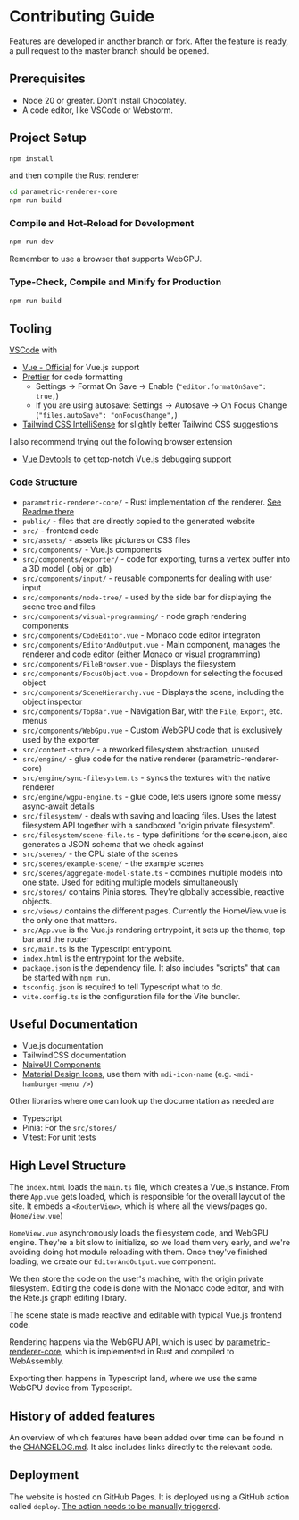 # Contributing Guide

Features are developed in another branch or fork. After the feature is ready, a pull request to the master branch should be opened.

## Prerequisites
- Node 20 or greater. Don't install Chocolatey.
- A code editor, like VSCode or Webstorm.

## Project Setup

```sh
npm install
```

and then compile the Rust renderer
```sh
cd parametric-renderer-core
npm run build
```

### Compile and Hot-Reload for Development

```sh
npm run dev
```

Remember to use a browser that supports WebGPU.

### Type-Check, Compile and Minify for Production

```sh
npm run build
```

## Tooling

[VSCode](https://code.visualstudio.com/) with

- [Vue - Official](https://marketplace.visualstudio.com/items?itemName=Vue.volar) for Vue.js support
- [Prettier](https://marketplace.visualstudio.com/items?itemName=esbenp.prettier-vscode) for code formatting
  - Settings &rarr; Format On Save &rarr; Enable (`"editor.formatOnSave": true,`)
  - If you are using autosave: Settings &rarr; Autosave &rarr; On Focus Change (`"files.autoSave": "onFocusChange",`)
- [Tailwind CSS IntelliSense](https://marketplace.visualstudio.com/items?itemName=bradlc.vscode-tailwindcss) for slightly better Tailwind CSS suggestions


I also recommend trying out the following browser extension

- [Vue Devtools](https://devtools.vuejs.org/) to get top-notch Vue.js debugging support

### Code Structure

- `parametric-renderer-core/` - Rust implementation of the renderer. [See Readme there](./parametric-renderer-core/README.md)
- `public/` - files that are directly copied to the generated website
- `src/` - frontend code
- `src/assets/` - assets like pictures or CSS files
- `src/components/` - Vue.js components
- `src/components/exporter/` - code for exporting, turns a vertex buffer into a 3D model (.obj or .glb)
- `src/components/input/` - reusable components for dealing with user input
- `src/components/node-tree/` - used by the side bar for displaying the scene tree and files
- `src/components/visual-programming/` - node graph rendering components
- `src/components/CodeEditor.vue` - Monaco code editor integraton
- `src/components/EditorAndOutput.vue` - Main component, manages the renderer and code editor (either Monaco or visual programming)
- `src/components/FileBrowser.vue` - Displays the filesystem
- `src/components/FocusObject.vue` - Dropdown for selecting the focused object
- `src/components/SceneHierarchy.vue` - Displays the scene, including the object inspector
- `src/components/TopBar.vue` - Navigation Bar, with the `File`, `Export`, etc. menus
- `src/components/WebGpu.vue` - Custom WebGPU code that is exclusively used by the exporter
- `src/content-store/` - a reworked filesystem abstraction, unused
- `src/engine/` - glue code for the native renderer (parametric-renderer-core)
- `src/engine/sync-filesystem.ts` - syncs the textures with the native renderer
- `src/engine/wgpu-engine.ts` - glue code, lets users ignore some messy async-await details
- `src/filesystem/` - deals with saving and loading files. Uses the latest filesystem API together with a sandboxed "origin private filesystem".
- `src/filesystem/scene-file.ts` - type definitions for the scene.json, also generates a JSON schema that we check against
- `src/scenes/` - the CPU state of the scenes
- `src/scenes/example-scene/` - the example scenes
- `src/scenes/aggregate-model-state.ts` - combines multiple models into one state. Used for editing multiple models simultaneously
- `src/stores/` contains Pinia stores. They're globally accessible, reactive objects.
- `src/views/` contains the different pages. Currently the HomeView.vue is the only one that matters.
- `src/App.vue` is the Vue.js rendering entrypoint, it sets up the theme, top bar and the router
- `src/main.ts` is the Typescript entrypoint.
- `index.html` is the entrypoint for the website.
- `package.json` is the dependency file. It also includes "scripts" that can be started with `npm run`.
- `tsconfig.json` is required to tell Typescript what to do.
- `vite.config.ts` is the configuration file for the Vite bundler.


## Useful Documentation

- Vue.js documentation
- TailwindCSS documentation
- [NaiveUI Components](https://www.naiveui.com/en-US/os-theme/components/button)
- [Material Design Icons](https://icon-sets.iconify.design/mdi/), use them with `mdi-icon-name` (e.g. `<mdi-hamburger-menu />`)

Other libraries where one can look up the documentation as needed are
- Typescript
- Pinia: For the `src/stores/`
- Vitest: For unit tests


## High Level Structure

The `index.html` loads the `main.ts` file, which creates a Vue.js instance.
From there `App.vue` gets loaded, which is responsible for the overall layout of the site. It embeds a `<RouterView>`, which is where all the views/pages go. (`HomeView.vue`)

`HomeView.vue` asynchronously loads the filesystem code, and WebGPU engine. They're a bit slow to initialize, so we load them very early, and we're avoiding doing hot module reloading with them. Once they've finished loading, we create our `EditorAndOutput.vue` component.

We then store the code on the user's machine, with the origin private filesystem. Editing the code is done with the Monaco code editor, and with the Rete.js graph editing library.

The scene state is made reactive and editable with typical Vue.js frontend code.

Rendering happens via the WebGPU API, which is used by [parametric-renderer-core](./parametric-renderer-core/), which is implemented in Rust and compiled to WebAssembly.

Exporting then happens in Typescript land, where we use the same WebGPU device from Typescript.

## History of added features

An overview of which features have been added over time can be found in the [CHANGELOG.md](./CHANGELOG.md). It also includes links directly to the relevant code.

## Deployment

The website is hosted on GitHub Pages. It is deployed using a GitHub action called `deploy`. [The action needs to be manually triggered](https://github.com/cg-tuwien/Math2Model/actions/workflows/deploy.yml).
